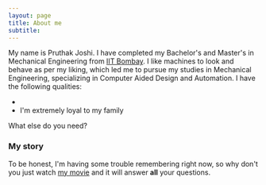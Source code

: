 ```yaml
---
layout: page
title: About me
subtitle: 
---
```


My name is Pruthak Joshi. I have completed my Bachelor's and Master's in Mechanical Engineering from [IIT Bombay](https://www.iitb.ac.in/). I like machines to look and behave as per my liking, which led me to pursue my studies in Mechanical Engineering, specializing in Computer Aided Design and Automation. I have the following qualities:

- 
- I'm extremely loyal to my family

What else do you need?

### My story

To be honest, I'm having some trouble remembering right now, so why don't you just watch [my movie](https://en.wikipedia.org/wiki/The_Princess_Bride_%28film%29) and it will answer **all** your questions.
